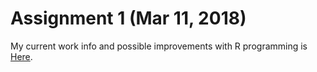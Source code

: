 # Assignment 1 (Mar 11, 2018) 

My current work info and possible improvements with R programming is [Here](Oguzocal.html).

